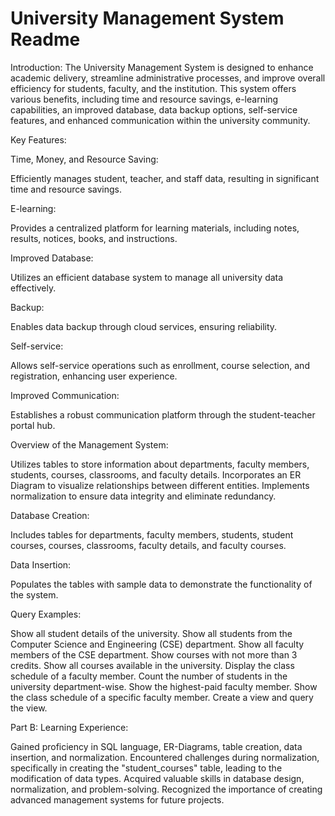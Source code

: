 <h1>University Management System Readme</h1>

Introduction:
The University Management System is designed to enhance academic delivery, streamline administrative processes, and improve overall efficiency for students, faculty, and the institution. This system offers various benefits, including time and resource savings, e-learning capabilities, an improved database, data backup options, self-service features, and enhanced communication within the university community.

Key Features:

Time, Money, and Resource Saving:

Efficiently manages student, teacher, and staff data, resulting in significant time and resource savings.

E-learning:

Provides a centralized platform for learning materials, including notes, results, notices, books, and instructions.

Improved Database:

Utilizes an efficient database system to manage all university data effectively.

Backup:

Enables data backup through cloud services, ensuring reliability.

Self-service:

Allows self-service operations such as enrollment, course selection, and registration, enhancing user experience.

Improved Communication:

Establishes a robust communication platform through the student-teacher portal hub.

Overview of the Management System:

Utilizes tables to store information about departments, faculty members, students, courses, classrooms, and faculty details.
Incorporates an ER Diagram to visualize relationships between different entities.
Implements normalization to ensure data integrity and eliminate redundancy.


Database Creation:

Includes tables for departments, faculty members, students, student courses, courses, classrooms, faculty details, and faculty courses.

Data Insertion:

Populates the tables with sample data to demonstrate the functionality of the system.


Query Examples:

Show all student details of the university.
Show all students from the Computer Science and Engineering (CSE) department.
Show all faculty members of the CSE department.
Show courses with not more than 3 credits.
Show all courses available in the university.
Display the class schedule of a faculty member.
Count the number of students in the university department-wise.
Show the highest-paid faculty member.
Show the class schedule of a specific faculty member.
Create a view and query the view.


Part B: Learning Experience:

Gained proficiency in SQL language, ER-Diagrams, table creation, data insertion, and normalization.
Encountered challenges during normalization, specifically in creating the "student_courses" table, leading to the modification of data types.
Acquired valuable skills in database design, normalization, and problem-solving.
Recognized the importance of creating advanced management systems for future projects.
